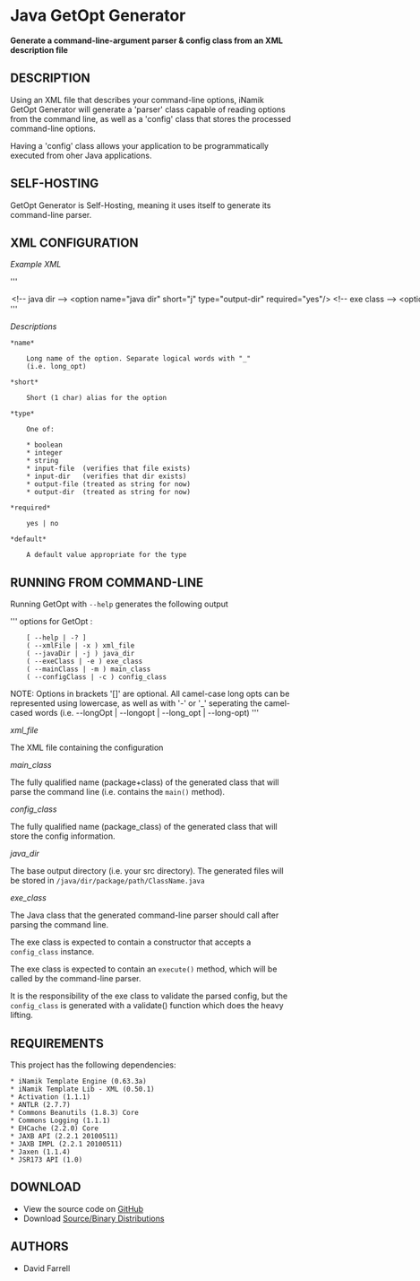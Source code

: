 Java GetOpt Generator
=====================

**Generate a command-line-argument parser & config class from an XML description file**

DESCRIPTION
-----------

Using an XML file that describes your command-line options, iNamik GetOpt Generator
will generate a 'parser' class capable of reading options from the command line, as
well as a 'config' class that stores the processed command-line options.

Having a 'config' class allows your application to be programmatically executed from
oher Java applications.


SELF-HOSTING
------------

GetOpt Generator is Self-Hosting, meaning it uses itself to generate its command-line
parser.


XML CONFIGURATION
-----------------

*Example XML*

'''
<?xml version="1.0" encoding="UTF-8"?>
<!-- This is the actual XML configuration used to build GetOpt Generator -->
<getopt>
	<options>
		<!-- xml file -->
		<option name="xml-file" short="x" type="input-file" required="yes"/>

		<!-- java dir -->
		<option name="java dir" short="j" type="output-dir" required="yes"/>

		<!-- exe class -->
		<option name="exe_class" short="e" type="string" required="yes"/>

		<!-- main class -->
		<option name="main-class" short="m" type="string" required="yes"/>

		<!-- config class -->
		<option name="config class" short="c" type="string" required="yes"/>
	</options>
</getopt>
'''

*Descriptions*

	*name*

		Long name of the option. Separate logical words with "_"
		(i.e. long_opt)

	*short*

		Short (1 char) alias for the option

	*type*

		One of:

		* boolean
		* integer
		* string
		* input-file  (verifies that file exists)
		* input-dir   (verifies that dir exists)
		* output-file (treated as string for now)
		* output-dir  (treated as string for now)

	*required*

		yes | no

	*default*

		A default value appropriate for the type


RUNNING FROM COMMAND-LINE
-------------------------

Running GetOpt with `--help` generates the following output

'''
options for GetOpt :

        [ --help | -? ]
        ( --xmlFile | -x ) xml_file
        ( --javaDir | -j ) java_dir
        ( --exeClass | -e ) exe_class
        ( --mainClass | -m ) main_class
        ( --configClass | -c ) config_class

NOTE: Options in brackets '[]' are optional.
      All camel-case long opts can be represented using lowercase,
      as well as with '-' or '_' seperating the camel-cased words
      (i.e. --longOpt | --longopt | --long_opt | --long-opt)
'''

*xml_file*

The XML file containing the configuration

*main_class*

The fully qualified name (package+class) of the generated class that will parse
the command line (i.e. contains the `main()` method).

*config_class*

The fully qualified name (package_class) of the generated class that will store
the config information.

*java_dir*

The base output directory (i.e. your src directory).  The generated files will be
stored in `/java/dir/package/path/ClassName.java`

*exe_class*

The Java class that the generated command-line parser should call after parsing
the command line.

The exe class is expected to contain a constructor that accepts a `config_class`
instance.

The exe class is expected to contain an `execute()` method, which will be
called by the command-line parser.

It is the responsibility of the exe class to validate the parsed config, but the
`config_class` is generated with a validate() function which does the heavy
lifting.


REQUIREMENTS
------------

This project has the following dependencies:

	* iNamik Template Engine (0.63.3a)
	* iNamik Template Lib - XML (0.50.1)
	* Activation (1.1.1)
	* ANTLR (2.7.7)
	* Commons Beanutils (1.8.3) Core
	* Commons Logging (1.1.1)
	* EHCache (2.2.0) Core
	* JAXB API (2.2.1 20100511)
	* JAXB IMPL (2.2.1 20100511)
	* Jaxen (1.1.4)
	* JSR173 API (1.0)


DOWNLOAD
--------

* View the source code on [GitHub](https://github.com/iNamik/Java-GetOpt-Generator)
* Download [Source/Binary Distributions](https://github.com/iNamik/Java-GetOpt-Generator/downloads)


AUTHORS
-------

 * David Farrell
